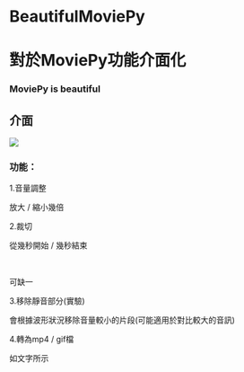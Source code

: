 # BeautifulMoviePy
 
# 對於MoviePy功能介面化

### MoviePy is beautiful


## 介面

<img src="https://github.com/charlie11438/BeautifulMoviePy/blob/master/GUI.png?raw=true" />

### 功能：
<p>
1.音量調整
 
 <br>
 
 放大 / 縮小幾倍
</p>
 
<p>
2.裁切
 
 <br>
 
  從幾秒開始 / 幾秒結束
 
 <br>
 
 可缺一
 </p>
 
 <p>
 3.移除靜音部分(實驗)
 
 <br>
 
 會根據波形狀況移除音量較小的片段(可能適用於對比較大的音訊)
 </p>
 
 <p>
 4.轉為mp4 / gif檔
 
 <br>
 
 如文字所示
 </p>
